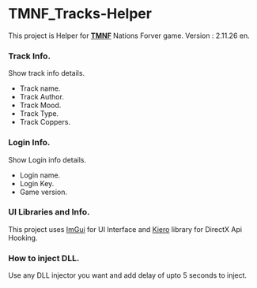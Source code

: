 # TMNF_Tracks-Helper
This project is Helper for **[TMNF](https://www.trackmania.com/)** Nations Forver game.
Version : 2.11.26 en.

### Track Info.

Show track info details.
- Track name.
- Track Author.
- Track Mood.
- Track Type.
- Track Coppers.

### Login Info.
Show Login info details.
- Login name.
- Login Key.
- Game version.

### UI Libraries and Info.
This project uses [ImGui](https://github.com/ocornut/imgui) for UI Interface and [Kiero](https://github.com/Rebzzel/kiero) library for DirectX Api Hooking.

### How to inject DLL.
Use any DLL injector you want and add delay of upto 5 seconds to inject. 

